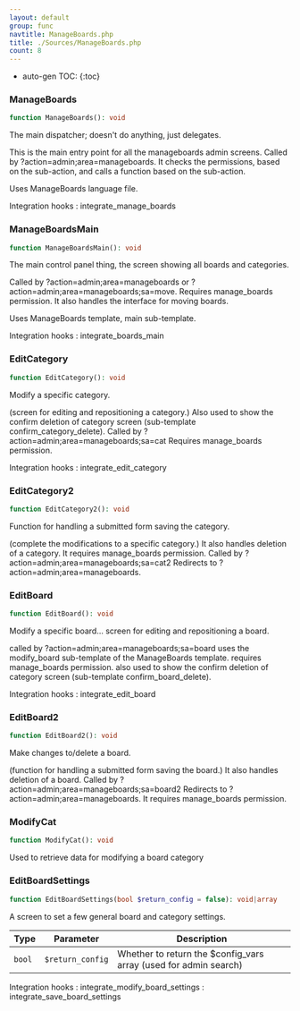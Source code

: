 ```yaml
---
layout: default
group: func
navtitle: ManageBoards.php
title: ./Sources/ManageBoards.php
count: 8
---
```

* auto-gen TOC:
{:toc}
### ManageBoards

```php
function ManageBoards(): void
```
The main dispatcher; doesn't do anything, just delegates.

This is the main entry point for all the manageboards admin screens.
Called by ?action=admin;area=manageboards.
It checks the permissions, based on the sub-action, and calls a function based on the sub-action.

Uses ManageBoards language file.

Integration hooks
: integrate_manage_boards

### ManageBoardsMain

```php
function ManageBoardsMain(): void
```
The main control panel thing, the screen showing all boards and categories.

Called by ?action=admin;area=manageboards or ?action=admin;area=manageboards;sa=move.
Requires manage_boards permission.
It also handles the interface for moving boards.

Uses ManageBoards template, main sub-template.

Integration hooks
: integrate_boards_main

### EditCategory

```php
function EditCategory(): void
```
Modify a specific category.

(screen for editing and repositioning a category.)
Also used to show the confirm deletion of category screen
(sub-template confirm_category_delete).
Called by ?action=admin;area=manageboards;sa=cat
Requires manage_boards permission.

Integration hooks
: integrate_edit_category

### EditCategory2

```php
function EditCategory2(): void
```
Function for handling a submitted form saving the category.

(complete the modifications to a specific category.)
It also handles deletion of a category.
It requires manage_boards permission.
Called by ?action=admin;area=manageboards;sa=cat2
Redirects to ?action=admin;area=manageboards.

### EditBoard

```php
function EditBoard(): void
```
Modify a specific board...
screen for editing and repositioning a board.

called by ?action=admin;area=manageboards;sa=board
uses the modify_board sub-template of the ManageBoards template.
requires manage_boards permission.
also used to show the confirm deletion of category screen (sub-template confirm_board_delete).

Integration hooks
: integrate_edit_board

### EditBoard2

```php
function EditBoard2(): void
```
Make changes to/delete a board.

(function for handling a submitted form saving the board.)
It also handles deletion of a board.
Called by ?action=admin;area=manageboards;sa=board2
Redirects to ?action=admin;area=manageboards.
It requires manage_boards permission.

### ModifyCat

```php
function ModifyCat(): void
```
Used to retrieve data for modifying a board category



### EditBoardSettings

```php
function EditBoardSettings(bool $return_config = false): void|array
```
A screen to set a few general board and category settings.



Type|Parameter|Description
---|---|---
`bool`|`$return_config`|Whether to return the $config\_vars array \(used for admin search\)

Integration hooks
: integrate_modify_board_settings
: integrate_save_board_settings

